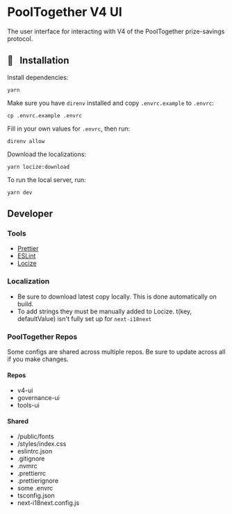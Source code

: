 # PoolTogether V4 UI

The user interface for interacting with V4 of the PoolTogether prize-savings protocol.

## 💾 &nbsp; Installation

Install dependencies: 

```
yarn
```

Make sure you have `direnv` installed and copy `.envrc.example` to `.envrc`:

```
cp .envrc.example .envrc
```

Fill in your own values for `.envrc`, then run:

```
direnv allow
```

Download the localizations:

```
yarn locize:download
```


To run the local server, run:

```
yarn dev
```

## Developer

### Tools

- [Prettier](https://marketplace.visualstudio.com/items?itemName=esbenp.prettier-vscode)
- [ESLint](https://marketplace.visualstudio.com/items?itemName=dbaeumer.vscode-eslint)
- [Locize](https://locize.io/login)

### Localization

- Be sure to download latest copy locally. This is done automatically on build.
- To add strings they must be manually added to Locize. t(key, defaultValue) isn't fully set up for `next-i18next`

### PoolTogether Repos

Some configs are shared across multiple repos. Be sure to update across all if you make changes.

#### Repos
- v4-ui
- governance-ui
- tools-ui

#### Shared
- /public/fonts
- /styles/index.css
- eslintrc.json
- .gitignore
- .nvmrc
- .prettierrc
- .prettierignore
- some .envrc
- tsconfig.json
- next-i18next.config.js

